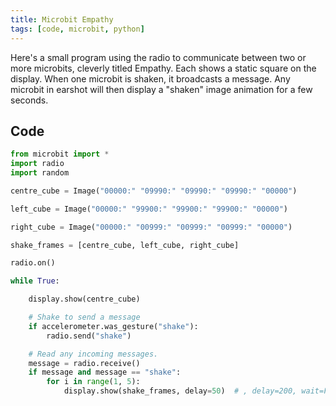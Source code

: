 ```yaml
---
title: Microbit Empathy
tags: [code, microbit, python]
---
```


Here's a small program using the radio to communicate between two or more microbits, cleverly titled Empathy. Each shows a static square on the display. When one microbit is shaken,
it broadcasts a message. Any microbit in earshot will then display a "shaken" image animation for a few seconds.

## Code

```python
from microbit import *
import radio
import random

centre_cube = Image("00000:" "09990:" "09990:" "09990:" "00000")

left_cube = Image("00000:" "99900:" "99900:" "99900:" "00000")

right_cube = Image("00000:" "00999:" "00999:" "00999:" "00000")

shake_frames = [centre_cube, left_cube, right_cube]

radio.on()

while True:

    display.show(centre_cube)

    # Shake to send a message
    if accelerometer.was_gesture("shake"):
        radio.send("shake")

    # Read any incoming messages.
    message = radio.receive()
    if message and message == "shake":
        for i in range(1, 5):
            display.show(shake_frames, delay=50)  # , delay=200, wait=False)
```
